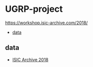 # UGRP-project

https://workshop.isic-archive.com/2018/

- [data](#data)

## data
- [ISIC Archive 2018](https://workshop.isic-archive.com/2018/)
